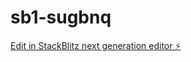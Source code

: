 # sb1-sugbnq

[Edit in StackBlitz next generation editor ⚡️](https://stackblitz.com/~/github.com/rookie7312/sb1-sugbnq)